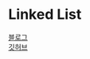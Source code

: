 # Linked List

[블로그](https://kong-dev.tistory.com/160)
</br>
[깃허브](https://github.com/green-kong/Data_Structure/tree/master/linked_list)
